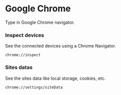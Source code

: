 Google Chrome
=============

Type in Google Chrome navigator.

### Inspect devices
See the connected devices using a Chrome Navigator.
```
chrome://inspect
```

### Sites datas
See the sites data like local storage, cookies, etc.
```
chrome://settings/siteData
```